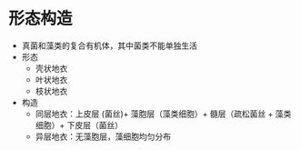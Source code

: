 # 形态构造
- 真菌和藻类的复合有机体，其中菌类不能单独生活
- 形态
	- 壳状地衣
	- 叶状地衣
	- 枝状地衣
- 构造
	- 同层地衣：上皮层 (菌丝)+ 藻胞层（藻类细胞）+ 髓层（疏松菌丝 + 藻类细胞）+ 下皮层（菌丝）
	- 异层地衣：无藻胞层，藻细胞均匀分布